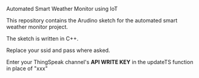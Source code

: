 Automated Smart Weather Monitor using IoT


This repository contains the Arudino sketch for the automated smart weather monitor project.

The sketch is written in C++.

Replace your ssid and pass where asked.

Enter your ThingSpeak channel's <strong>API WRITE KEY</strong> in the updateTS function in place of "xxx"